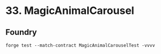# 33. MagicAnimalCarousel

## Foundry

```
forge test --match-contract MagicAnimalCarouselTest -vvvv
```
